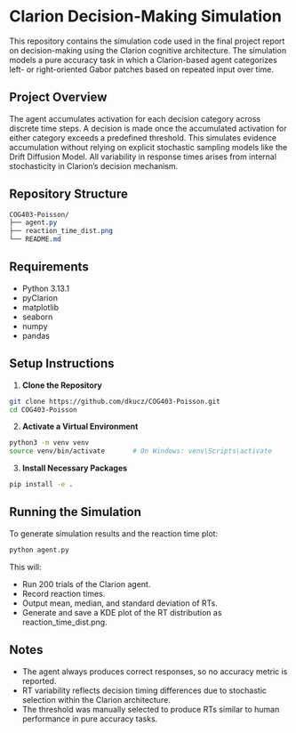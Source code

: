 # Clarion Decision-Making Simulation

This repository contains the simulation code used in the final project report on decision-making using the Clarion cognitive architecture. The simulation models a pure accuracy task in which a Clarion-based agent categorizes left- or right-oriented Gabor patches based on repeated input over time.

## Project Overview

The agent accumulates activation for each decision category across discrete time steps. A decision is made once the accumulated activation for either category exceeds a predefined threshold. This simulates evidence accumulation without relying on explicit stochastic sampling models like the Drift Diffusion Model. All variability in response times arises from internal stochasticity in Clarion’s decision mechanism.

## Repository Structure

```css
COG403-Poisson/
├── agent.py
├── reaction_time_dist.png
└── README.md
```

## Requirements

- Python 3.13.1
- pyClarion
- matplotlib
- seaborn
- numpy
- pandas

## Setup Instructions

1. **Clone the Repository**

```bash
git clone https://github.com/dkucz/COG403-Poisson.git
cd COG403-Poisson
```

2. **Activate a Virtual Environment**

```bash
python3 -m venv venv
source venv/bin/activate       # On Windows: venv\Scripts\activate
```

3. **Install Necessary Packages**

```bash
pip install -e .
```

## Running the Simulation

To generate simulation results and the reaction time plot:

```bash
python agent.py
```

This will:
- Run 200 trials of the Clarion agent.
- Record reaction times.
- Output mean, median, and standard deviation of RTs.
- Generate and save a KDE plot of the RT distribution as reaction_time_dist.png.

## Notes

- The agent always produces correct responses, so no accuracy metric is reported.
- RT variability reflects decision timing differences due to stochastic selection within the Clarion architecture.
- The threshold was manually selected to produce RTs similar to human performance in pure accuracy tasks.
